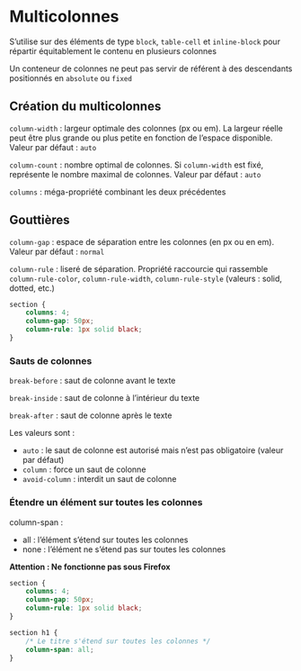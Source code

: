 # Multicolonnes

S’utilise sur des éléments de type `block`, `table-cell` et `inline-block` pour répartir équitablement le contenu en plusieurs colonnes

Un conteneur de colonnes ne peut pas servir de référent à des descendants positionnés en `absolute` ou `fixed`

## Création du multicolonnes

`column-width` : largeur optimale des colonnes (px ou em). La largeur réelle peut être plus grande ou plus petite en fonction de l’espace disponible. Valeur par défaut : `auto`

`column-count` : nombre optimal de colonnes. Si `column-width` est fixé, représente le nombre maximal de colonnes. Valeur par défaut : `auto`

`columns` : méga-propriété combinant les deux précédentes

## Gouttières

`column-gap` : espace de séparation entre les colonnes (en px ou en em). Valeur par défaut : `normal`

`column-rule` : liseré de séparation. Propriété raccourcie qui rassemble `column-rule-color`, `column-rule-width`, `column-rule-style` (valeurs : solid, dotted, etc.)

```css
section {
	columns: 4;
	column-gap: 50px;
	column-rule: 1px solid black;
}
```

### Sauts de colonnes

`break-before` : saut de colonne avant le texte

`break-inside` : saut de colonne à l’intérieur du texte

`break-after` : saut de colonne après le texte

Les valeurs sont :

- `auto` : le saut de colonne est autorisé mais n’est pas obligatoire (valeur par défaut)
- `column` : force un saut de colonne
- `avoid-column` : interdit un saut de colonne

### Étendre un élément sur toutes les colonnes

column-span :

- all : l’élément s’étend sur toutes les colonnes
- none : l’élément ne s’étend pas sur toutes les colonnes

**Attention : Ne fonctionne pas sous Firefox**

```css
section {
	columns: 4;
	column-gap: 50px;
	column-rule: 1px solid black;
}

section h1 {
	/* Le titre s'étend sur toutes les colonnes */
	column-span: all;
}
```

